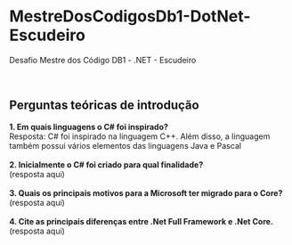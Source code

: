 # MestreDosCodigosDb1-DotNet-Escudeiro
Desafio Mestre dos Código DB1 - .NET - Escudeiro

<br>

## Perguntas teóricas de introdução
  <b>1. Em quais linguagens o C# foi inspirado? </b><br> Resposta: C# foi inspirado na linguagem C++. Além disso, a linguagem também possui vários elementos das linguagens Java e Pascal <br><br>
  <b>2. Inicialmente o C# foi criado para qual finalidade? </b><br> (resposta aqui) <br><br>
  <b>3. Quais os principais motivos para a Microsoft ter migrado para o Core? </b><br> (resposta aqui) <br><br>
  <b>4. Cite as principais diferenças entre .Net Full Framework e .Net Core. </b><br> (resposta aqui) <br><br>
